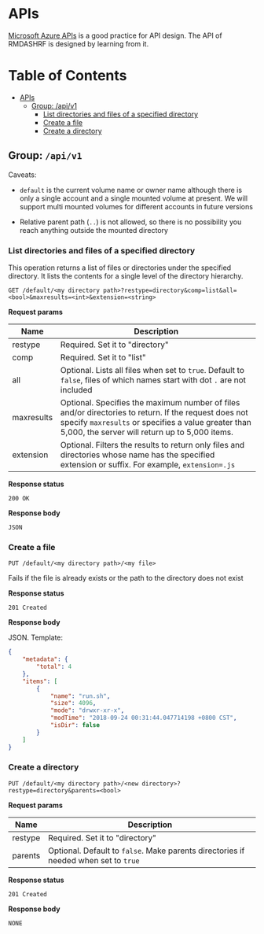 # APIs

<a href="https://docs.microsoft.com/en-us/rest/api/storageservices/file-service-rest-api" target="_blank">Microsoft Azure APIs</a> is a good practice for API design. The API of RMDASHRF is designed by learning from it.

Table of Contents
=================

<!--ts-->
   * [APIs](#apis)
      * [Group: /api/v1](#group-apiv1)
         * [List directories and files of a specified directory](#list-directories-and-files-of-a-specified-directory)
         * [Create a file](#create-a-file)
         * [Create a directory](#create-a-directory)

<!-- Added by: matt, at: 2018-09-24T00:59+08:00 -->

<!--te-->

## Group: `/api/v1`

Caveats: 
- `default` is the current volume name or owner name although there is only a single account and a single mounted volume at present. We will support multi mounted volumes for different accounts in future versions

- Relative parent path (`..`) is not allowed, so there is no possibility you reach anything outside the mounted directory

### List directories and files of a specified directory

This operation returns a list of files or directories under the specified directory. It lists the contents for a single level of the directory hierarchy.

```
GET /default/<my directory path>?restype=directory&comp=list&all=<bool>&maxresults=<int>&extension=<string>
```

**Request params**

|Name|Description|
|-|-|
|restype|Required. Set it to "directory"|
|comp|Required. Set it to "list"|
|all|Optional. Lists all files when set to `true`. Default to `false`, files of which names start with dot `.` are not included|
|maxresults|Optional. Specifies the maximum number of files and/or directories to return. If the request does not specify `maxresults` or specifies a value greater than 5,000, the server will return up to 5,000 items.|
|extension|Optional. Filters the results to return only files and directories whose name has the specified extension or suffix. For example, `extension=.js`|

**Response status**

```
200 OK
```

**Response body**

```
JSON
```

### Create a file

```
PUT /default/<my directory path>/<my file>
```

Fails if the file is already exists or the path to the directory does not exist

**Response status**

```
201 Created
```

**Response body**

JSON. Template:

```json
{
    "metadata": {
        "total": 4
    },
    "items": [
        {
            "name": "run.sh",
            "size": 4096,
            "mode": "drwxr-xr-x",
            "modTime": "2018-09-24 00:31:44.047714198 +0800 CST",
            "isDir": false
        }
    ]
}
```

### Create a directory

```
PUT /default/<my directory path>/<new directory>?restype=directory&parents=<bool>
```

**Request params**

|Name|Description|
|-|-|
|restype|Required. Set it to "directory"|
|parents|Optional. Default to `false`. Make parents directories if needed when set to `true`|

**Response status**

```
201 Created
```

**Response body**

```
NONE
```